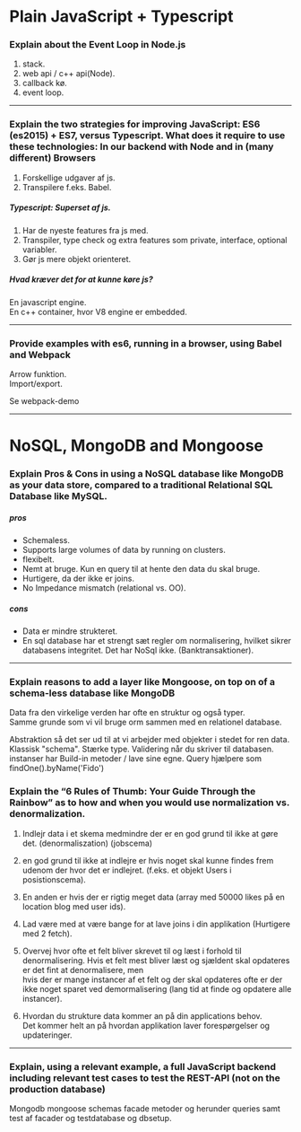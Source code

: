 # Plain JavaScript + Typescript
### Explain about the Event Loop in Node.js
1. stack.  
2. web api / c++ api(Node).  
3. callback kø.  
4. event loop.  

---
### Explain the two strategies for improving JavaScript: ES6 (es2015) + ES7, versus Typescript. What does it require to use these technologies: In our backend with Node and in (many different) Browsers
1. Forskellige udgaver af js.  
2. Transpilere f.eks. Babel.  

##### Typescript: Superset af js. 
1. Har de nyeste features fra js med.  
2. Transpiler, type check og extra features som private, interface, optional variabler.  
3. Gør js mere objekt orienteret.  

##### Hvad kræver det for at kunne køre js?
En javascript engine.  
En c++ container, hvor V8 engine er embedded.  

---
### Provide examples with es6, running in a browser, using Babel and Webpack
Arrow funktion.  
Import/export.  

Se webpack-demo  

---
# NoSQL, MongoDB and Mongoose
### Explain Pros & Cons in using a NoSQL database like MongoDB as your data store, compared to a traditional Relational SQL Database like MySQL.

##### pros  
- Schemaless.  
- Supports large volumes of data by running on clusters.  
- flexibelt.   
- Nemt at bruge. Kun en query til at hente den data du skal bruge.    
- Hurtigere, da der ikke er joins.  
- No Impedance mismatch (relational vs. OO).  

##### cons 
- Data er mindre strukteret.  
- En sql database har et strengt sæt regler om normalisering, hvilket sikrer databasens integritet. Det har NoSql ikke. (Banktransaktioner).  
 
 ---
### Explain reasons to add a layer like Mongoose, on top on of a schema-less database like MongoDB
Data fra den virkelige verden har ofte en struktur og også typer.  
Samme grunde som vi vil bruge orm sammen med en relationel database.  

Abstraktion så det ser ud til at vi arbejder med objekter i stedet for ren data.
Klassisk "schema".
Stærke type.
Validering når du skriver til databasen.
instanser har Build-in metoder / lave sine egne.
Query hjælpere som findOne().byName('Fido')

### Explain the “6 Rules of Thumb: Your Guide Through the Rainbow” as to how and when you would use normalization vs. denormalization.
1. Indlejr data i et skema medmindre der er en god grund til ikke at gøre det. (denormaliszation) (jobscema)  

2. en god grund til ikke at indlejre er hvis noget skal kunne findes frem udenom der hvor det er indlejret. (f.eks. et objekt Users i posistionscema).  

3. En anden er hvis der er rigtig meget data (array med 50000 likes på en location blog med user ids).  

4. Lad være med at være bange for at lave joins i din applikation (Hurtigere med 2 fetch).  

5. Overvej hvor ofte et felt bliver skrevet til og læst i forhold til denormalisering. 
Hvis et felt mest bliver læst og sjældent skal opdateres er det fint at denormalisere, men  
hvis der er mange instancer af et felt og der skal opdateres ofte er der ikke noget sparet ved demormalisering (lang tid at finde og opdatere alle instancer).   

6. Hvordan du strukture data kommer an på din applications behov.  
Det kommer helt an på hvordan applikation laver forespørgelser og updateringer.  

---

### Explain, using a relevant example, a full JavaScript backend including relevant test cases to test the REST-API (not on the production database)

Mongodb mongoose schemas facade metoder og herunder queries samt test af facader og testdatabase og dbsetup.  
